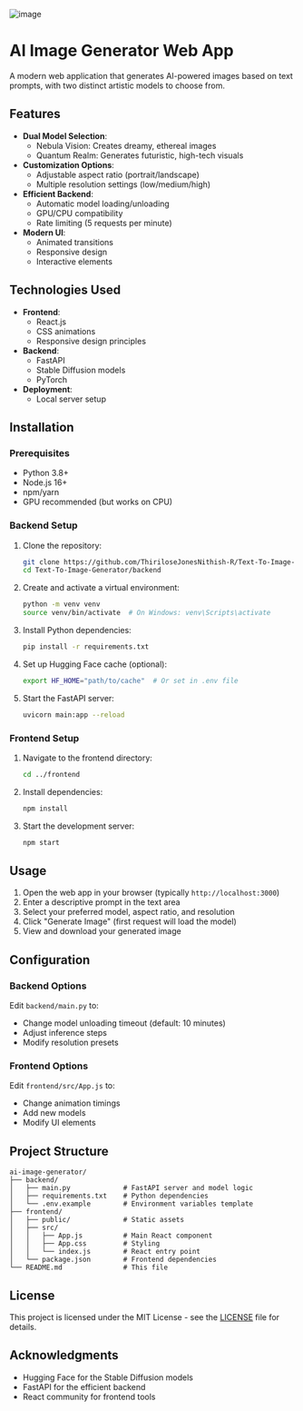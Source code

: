 ![image](https://github.com/user-attachments/assets/c9fb3664-0896-4f17-9ad0-eabfcc711ecb)

# AI Image Generator Web App

A modern web application that generates AI-powered images based on text prompts, with two distinct artistic models to choose from.

## Features

- **Dual Model Selection**:
  - Nebula Vision: Creates dreamy, ethereal images
  - Quantum Realm: Generates futuristic, high-tech visuals
- **Customization Options**:
  - Adjustable aspect ratio (portrait/landscape)
  - Multiple resolution settings (low/medium/high)
- **Efficient Backend**:
  - Automatic model loading/unloading
  - GPU/CPU compatibility
  - Rate limiting (5 requests per minute)
- **Modern UI**:
  - Animated transitions
  - Responsive design
  - Interactive elements

## Technologies Used

- **Frontend**:
  - React.js
  - CSS animations
  - Responsive design principles
- **Backend**:
  - FastAPI
  - Stable Diffusion models
  - PyTorch
- **Deployment**:
  - Local server setup

## Installation

### Prerequisites

- Python 3.8+
- Node.js 16+
- npm/yarn
- GPU recommended (but works on CPU)

### Backend Setup

1. Clone the repository:
   ```bash
   git clone https://github.com/ThiriloseJonesNithish-R/Text-To-Image-Generator.git
   cd Text-To-Image-Generator/backend
   ```

2. Create and activate a virtual environment:
   ```bash
   python -m venv venv
   source venv/bin/activate  # On Windows: venv\Scripts\activate
   ```

3. Install Python dependencies:
   ```bash
   pip install -r requirements.txt
   ```

4. Set up Hugging Face cache (optional):
   ```bash
   export HF_HOME="path/to/cache"  # Or set in .env file
   ```

5. Start the FastAPI server:
   ```bash
   uvicorn main:app --reload
   ```

### Frontend Setup

1. Navigate to the frontend directory:
   ```bash
   cd ../frontend
   ```

2. Install dependencies:
   ```bash
   npm install
   ```

3. Start the development server:
   ```bash
   npm start
   ```

## Usage

1. Open the web app in your browser (typically `http://localhost:3000`)
2. Enter a descriptive prompt in the text area
3. Select your preferred model, aspect ratio, and resolution
4. Click "Generate Image" (first request will load the model)
5. View and download your generated image

## Configuration

### Backend Options

Edit `backend/main.py` to:
- Change model unloading timeout (default: 10 minutes)
- Adjust inference steps
- Modify resolution presets

### Frontend Options

Edit `frontend/src/App.js` to:
- Change animation timings
- Add new models
- Modify UI elements

## Project Structure

```
ai-image-generator/
├── backend/
│   ├── main.py             # FastAPI server and model logic
│   ├── requirements.txt    # Python dependencies
│   └── .env.example        # Environment variables template
├── frontend/
│   ├── public/             # Static assets
│   ├── src/
│   │   ├── App.js          # Main React component
│   │   ├── App.css         # Styling
│   │   └── index.js        # React entry point
│   └── package.json        # Frontend dependencies
└── README.md               # This file
```

## License

This project is licensed under the MIT License - see the [LICENSE](LICENSE) file for details.

## Acknowledgments

- Hugging Face for the Stable Diffusion models
- FastAPI for the efficient backend
- React community for frontend tools
